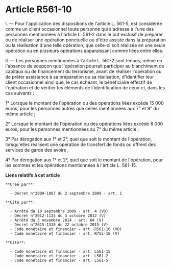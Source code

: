 # Article R561-10

I. ― Pour l'application des dispositions de l'article L. 561-5, est considérée comme un client occasionnel toute personne qui
s'adresse à l'une des personnes mentionnées à l'article L. 561-2 dans le but exclusif de préparer ou de réaliser une
opération ponctuelle ou d'être assisté dans la préparation ou la réalisation d'une telle opération, que celle-ci soit
réalisée en une seule opération ou en plusieurs opérations apparaissant comme liées entre elles. 

II. ― Les personnes mentionnées à l'article L. 561-2 sont tenues, même en l'absence de soupçon que l'opération pourrait
participer au blanchiment de capitaux ou de financement du terrorisme, avant de réaliser l'opération ou de prêter assistance
à sa préparation ou sa réalisation, d'identifier leur client occasionnel ainsi que, le cas échéant, le bénéficiaire effectif
de l'opération et de vérifier les éléments de l'identification de ceux-ci, dans les cas suivants : 

1° Lorsque le montant de l'opération ou des opérations liées excède 15 000 euros, pour les personnes autres que celles
mentionnées aux 7° et 9° du même article ; 

2° Lorsque le montant de l'opération ou des opérations liées excède 8 000 euros, pour les personnes mentionnées au 7° du même
article ; 

3° Par dérogation aux 1° et 2°, quel que soit le montant de l'opération, lorsqu'elles réalisent une opération de transfert de
fonds ou offrent des services de garde des avoirs ; 

4° Par dérogation aux 1° et 2°, quel que soit le montant de l'opération, pour les sommes et les opérations mentionnées à
l'article L. 561-15.

**Liens relatifs à cet article**

	**Créé par**:

	  - Décret n°2009-1087 du 2 septembre 2009 - art. 1

	**Cité par**:

	  - Arrêté du 10 septembre 2009 - art. 4 (VD)
	  - Décret n°2012-1125 du 3 octobre 2012 (V)
	  - Arrêté du 3 novembre 2014 - art. 64 (V)
	  - Décret n°2015-1338 du 22 octobre 2015 (V)
	  - Code monétaire et financier - art. R561-16 (VD)
	  - Code monétaire et financier - art. R755-10 (V)

	**Cite**:

	  - Code monétaire et financier - art. L561-15
	  - Code monétaire et financier - art. L561-2
	  - Code monétaire et financier - art. L561-5
